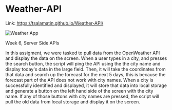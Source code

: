# Weather-API

Link: https://tsalamatin.github.io/Weather-API/

![Weather App](https://github.com/TSalamatin/Weather-API/assets/128180862/2d08a6b6-0464-45b2-b8cb-a01244d6e4e5)

Week 6, Server Side APIs

In this assigment, we were tasked to pull data from the OpenWeather API and display the data on the screen.
When a user types in a city, and presses the search button, the script will ping the API using the the city name and display today's data in the large field. Then, it will take the coordinates from that data and search up the forecast for the next 5 days, this is because the forecast part of the API does not work with city names. When a city is successfully identified and displayed, it will store that data into local storage and generate a button on the left hand side of the screen with the city name. If any of those buttons with city names are pressed, the script will pull the old data from local storage and display it on the screen.
